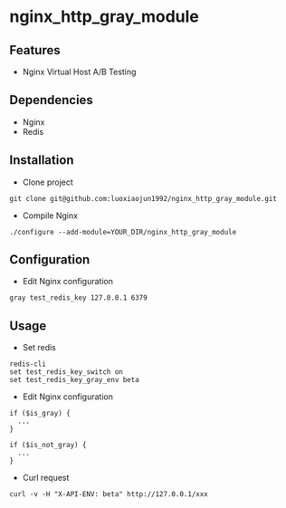# nginx_http_gray_module

## Features
+ Nginx Virtual Host A/B Testing

## Dependencies
+ Nginx
+ Redis

## Installation
+ Clone project
```
git clone git@github.com:luoxiaojun1992/nginx_http_gray_module.git
```

+ Compile Nginx
```
./configure --add-module=YOUR_DIR/nginx_http_gray_module
```

## Configuration
+ Edit Nginx configuration
```
gray test_redis_key 127.0.0.1 6379
```

## Usage
+ Set redis
```
redis-cli
set test_redis_key_switch on
set test_redis_key_gray_env beta
```

+ Edit Nginx configuration
```
if ($is_gray) {
  ...
}

if ($is_not_gray) {
  ...
}
```

+ Curl request
```
curl -v -H "X-API-ENV: beta" http://127.0.0.1/xxx
```
